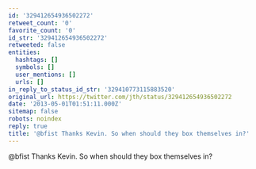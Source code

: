 ```yaml
---
id: '329412654936502272'
retweet_count: '0'
favorite_count: '0'
id_str: '329412654936502272'
retweeted: false
entities:
  hashtags: []
  symbols: []
  user_mentions: []
  urls: []
in_reply_to_status_id_str: '329410773115883520'
original_url: https://twitter.com/jth/status/329412654936502272
date: '2013-05-01T01:51:11.000Z'
sitemap: false
robots: noindex
reply: true
title: '@bfist Thanks Kevin. So when should they box themselves in?'
---
```


@bfist Thanks Kevin. So when should they box themselves in?